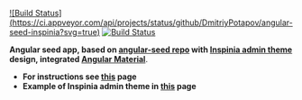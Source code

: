 [![Build Status] (https://ci.appveyor.com/api/projects/status/github/DmitriyPotapov/angular-seed-inspinia?svg=true)](https://ci.appveyor.com/project/DmitriyPotapov/angular-seed-inspinia)
[![Build Status](https://travis-ci.org/DmitriyPotapov/angular-seed-inspinia.svg?branch=master)](https://travis-ci.org/DmitriyPotapov/angular-seed-inspinia)

**Angular seed app, based on  [angular-seed repo](https://github.com/mgechev/angular-seed/) with [Inspinia admin theme](http://webapplayers.com/inspinia_admin-v2.7/) design, integrated [Angular Material](https://material.angular.io/)**.

* **For instructions see [this](https://github.com/mgechev/angular-seed/#introduction) page**
*  **Example of Inspinia admin theme in [this](http://webapplayers.com/inspinia_admin-v2.7/) page**
